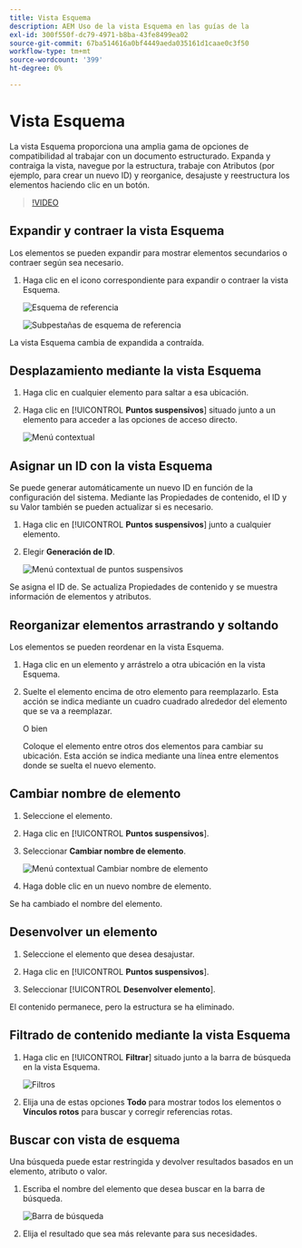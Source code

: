 ```yaml
---
title: Vista Esquema
description: AEM Uso de la vista Esquema en las guías de la
exl-id: 300f550f-dc79-4971-b8ba-43fe8499ea02
source-git-commit: 67ba514616a0bf4449aeda035161d1caae0c3f50
workflow-type: tm+mt
source-wordcount: '399'
ht-degree: 0%

---
```


# Vista Esquema

La vista Esquema proporciona una amplia gama de opciones de compatibilidad al trabajar con un documento estructurado. Expanda y contraiga la vista, navegue por la estructura, trabaje con Atributos (por ejemplo, para crear un nuevo ID) y reorganice, desajuste y reestructura los elementos haciendo clic en un botón.

>[!VIDEO](https://video.tv.adobe.com/v/342767?quality=12&learn=on)

## Expandir y contraer la vista Esquema

Los elementos se pueden expandir para mostrar elementos secundarios o contraer según sea necesario.

1. Haga clic en el icono correspondiente para expandir o contraer la vista Esquema.

   ![Esquema de referencia](images/lesson-6/outline-collapsed-before.png)

   ![Subpestañas de esquema de referencia](images/lesson-6/outline-expanded-after.png)

La vista Esquema cambia de expandida a contraída.

## Desplazamiento mediante la vista Esquema

1. Haga clic en cualquier elemento para saltar a esa ubicación.

1. Haga clic en [!UICONTROL **Puntos suspensivos**] situado junto a un elemento para acceder a las opciones de acceso directo.

   ![Menú contextual](images/lesson-6/shortcut-options.png)

## Asignar un ID con la vista Esquema

Se puede generar automáticamente un nuevo ID en función de la configuración del sistema. Mediante las Propiedades de contenido, el ID y su Valor también se pueden actualizar si es necesario.

1. Haga clic en [!UICONTROL **Puntos suspensivos**] junto a cualquier elemento.

1. Elegir **Generación de ID**.

   ![Menú contextual de puntos suspensivos](images/lesson-6/ellipsis-popup.png)

Se asigna el ID de. Se actualiza Propiedades de contenido y se muestra información de elementos y atributos.

## Reorganizar elementos arrastrando y soltando

Los elementos se pueden reordenar en la vista Esquema.

1. Haga clic en un elemento y arrástrelo a otra ubicación en la vista Esquema.

1. Suelte el elemento encima de otro elemento para reemplazarlo. Esta acción se indica mediante un cuadro cuadrado alrededor del elemento que se va a reemplazar.

   O bien

   Coloque el elemento entre otros dos elementos para cambiar su ubicación. Esta acción se indica mediante una línea entre elementos donde se suelta el nuevo elemento.

## Cambiar nombre de elemento

1. Seleccione el elemento.

1. Haga clic en [!UICONTROL **Puntos suspensivos**].

1. Seleccionar **Cambiar nombre de elemento**.

   ![Menú contextual Cambiar nombre de elemento](images/lesson-6/rename-before.png)

1. Haga doble clic en un nuevo nombre de elemento.

Se ha cambiado el nombre del elemento.

## Desenvolver un elemento

1. Seleccione el elemento que desea desajustar.

1. Haga clic en [!UICONTROL **Puntos suspensivos**].

1. Seleccionar [!UICONTROL **Desenvolver elemento**].

El contenido permanece, pero la estructura se ha eliminado.

## Filtrado de contenido mediante la vista Esquema

1. Haga clic en [!UICONTROL **Filtrar**] situado junto a la barra de búsqueda en la vista Esquema.

   ![Filtros](images/lesson-6/filter-icon.png)

1. Elija una de estas opciones **Todo** para mostrar todos los elementos o **Vínculos rotos** para buscar y corregir referencias rotas.

## Buscar con vista de esquema

Una búsqueda puede estar restringida y devolver resultados basados en un elemento, atributo o valor.

1. Escriba el nombre del elemento que desea buscar en la barra de búsqueda.

   ![Barra de búsqueda](images/lesson-6/search-bar.png)

1. Elija el resultado que sea más relevante para sus necesidades.
